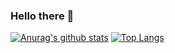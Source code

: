 ### Hello there 👋
[![Anurag's github stats](https://github-readme-stats.vercel.app/api?username=cwjokaka)](https://github.com/anuraghazra/github-readme-stats)
[![Top Langs](https://github-readme-stats.vercel.app/api/top-langs/?username=cwjokaka&hide=javascript)](https://github.com/anuraghazra/github-readme-stats)
